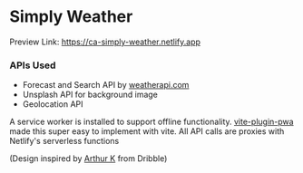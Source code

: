 #  Simply Weather
Preview Link: https://ca-simply-weather.netlify.app

### APIs Used
- Forecast and Search API by <a href="https://weatherapi.com" target="_blank">weatherapi.com</a>
- Unsplash API for background image
- Geolocation API

A service worker is installed to support offline functionality. <a href="https://github.com/antfu/vite-plugin-pwa" target="_blank">vite-plugin-pwa</a> made this super easy to implement with vite.
All API calls are proxies with Netlify's serverless functions


(Design inspired by <a href="https://dribbble.com/thearthurk" target="_blank">Arthur K</a> from Dribble)
